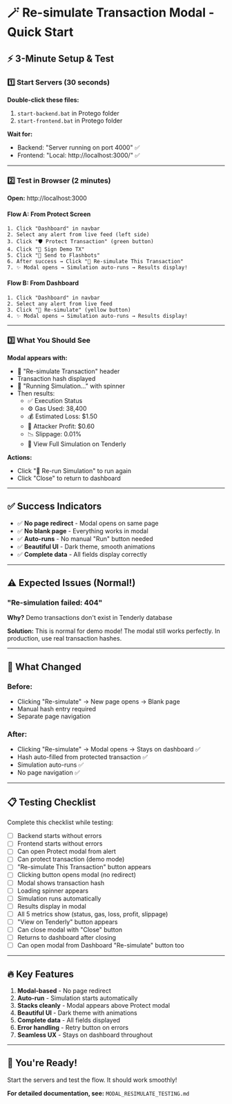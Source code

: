 # 🪄 Re-simulate Transaction Modal - Quick Start

## ⚡ 3-Minute Setup & Test

### 1️⃣ Start Servers (30 seconds)

**Double-click these files:**
1. `start-backend.bat` in Protego folder
2. `start-frontend.bat` in Protego folder

**Wait for:**
- Backend: "Server running on port 4000" ✅
- Frontend: "Local: http://localhost:3000/" ✅

---

### 2️⃣ Test in Browser (2 minutes)

**Open:** http://localhost:3000

#### **Flow A: From Protect Screen**
```
1. Click "Dashboard" in navbar
2. Select any alert from live feed (left side)
3. Click "🛡️ Protect Transaction" (green button)
4. Click "📝 Sign Demo TX"
5. Click "🚀 Send to Flashbots"
6. After success → Click "🔁 Re-simulate This Transaction"
7. ✨ Modal opens → Simulation auto-runs → Results display!
```

#### **Flow B: From Dashboard**
```
1. Click "Dashboard" in navbar
2. Select any alert from live feed
3. Click "🔬 Re-simulate" (yellow button)
4. ✨ Modal opens → Simulation auto-runs → Results display!
```

---

### 3️⃣ What You Should See

**Modal appears with:**
- 🔁 "Re-simulate Transaction" header
- Transaction hash displayed
- 🔬 "Running Simulation..." with spinner
- Then results:
  - ✅ Execution Status
  - ⚙️ Gas Used: 38,400
  - 💰 Estimated Loss: $1.50
  - 🎯 Attacker Profit: $0.60
  - 📉 Slippage: 0.01%
  - 🔗 View Full Simulation on Tenderly

**Actions:**
- Click "🔄 Re-run Simulation" to run again
- Click "Close" to return to dashboard

---

## ✅ Success Indicators

- ✅ **No page redirect** - Modal opens on same page
- ✅ **No blank page** - Everything works in modal
- ✅ **Auto-runs** - No manual "Run" button needed
- ✅ **Beautiful UI** - Dark theme, smooth animations
- ✅ **Complete data** - All fields display correctly

---

## ⚠️ Expected Issues (Normal!)

### **"Re-simulation failed: 404"**
**Why?** Demo transactions don't exist in Tenderly database

**Solution:** This is normal for demo mode! The modal still works perfectly. In production, use real transaction hashes.

---

## 🎯 What Changed

### **Before:**
- Clicking "Re-simulate" → New page opens → Blank page
- Manual hash entry required
- Separate page navigation

### **After:**
- Clicking "Re-simulate" → Modal opens → Stays on dashboard ✅
- Hash auto-filled from protected transaction ✅
- Simulation auto-runs ✅
- No page navigation ✅

---

## 📋 Testing Checklist

Complete this checklist while testing:

- [ ] Backend starts without errors
- [ ] Frontend starts without errors
- [ ] Can open Protect modal from alert
- [ ] Can protect transaction (demo mode)
- [ ] "Re-simulate This Transaction" button appears
- [ ] Clicking button opens modal (no redirect)
- [ ] Modal shows transaction hash
- [ ] Loading spinner appears
- [ ] Simulation runs automatically
- [ ] Results display in modal
- [ ] All 5 metrics show (status, gas, loss, profit, slippage)
- [ ] "View on Tenderly" button appears
- [ ] Can close modal with "Close" button
- [ ] Returns to dashboard after closing
- [ ] Can open modal from Dashboard "Re-simulate" button too

---

## 🔥 Key Features

1. **Modal-based** - No page redirect
2. **Auto-run** - Simulation starts automatically
3. **Stacks cleanly** - Modal appears above Protect modal
4. **Beautiful UI** - Dark theme with animations
5. **Complete data** - All fields displayed
6. **Error handling** - Retry button on errors
7. **Seamless UX** - Stays on dashboard throughout

---

## 🚀 You're Ready!

Start the servers and test the flow. It should work smoothly!

**For detailed documentation, see:** `MODAL_RESIMULATE_TESTING.md`
